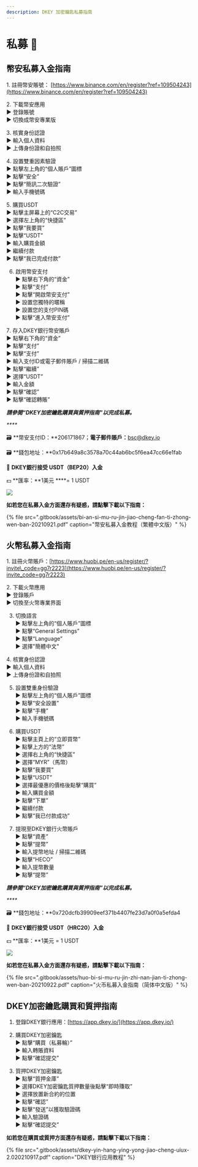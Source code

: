 ```yaml
---
description: DKEY 加密鑰匙私募指南
---
```


# 私募 🎯

## 幣安私募入金指南

1️. 註冊幣安賬號： [https://www.binance.com/en/register?ref=109504243](https://www.binance.com/en/register?ref=109504243) 

2️. 下載幣安應用  
   ▶ 登錄賬號  
   ▶ 切換成幣安專業版 

3️. 核實身份認證  
   ▶ 輸入個人資料  
   ▶ 上傳身份證和自拍照

4️. 設置雙重因素驗證  
   ▶ 點擊左上角的“個人賬戶”圖標  
   ▶ 點擊“安全”  
   ▶ 點擊“簡訊二次驗證”  
   ▶ 輸入手機號碼

5️. 購買USDT  
   ▶ 點擊主屏幕上的“C2C交易”  
   ▶ 選擇左上角的“快捷區”  
   ▶ 點擊“我要買”  
   ▶ 點擊“USDT”  
   ▶ 輸入購買金額  
   ▶ 繼續付款  
   ▶ 點擊“我已完成付款”

6. 啟用幣安支付  
   ▶ 點擊右下角的“資金”  
   ▶ 點擊“支付”  
   ▶ 點擊“開啟幣安支付”  
   ▶ 設置您獨特的暱稱  
   ▶ 設置您的支付PIN碼  
   ▶ 點擊“進入幣安支付”

7️. 存入DKEY銀行幣安賬戶  
   ▶ 點擊右下角的“資金”  
   ▶ 點擊“支付”  
   ▶ 點擊“支付”  
   ▶ 輸入支付ID或電子郵件賬戶 / 掃描二維碼  
   ▶ 點擊“繼續”  
   ▶ 選擇“USDT”  
   ▶ 輸入金額  
   ▶ 點擊“確認”  
   ▶ 點擊“確認轉賬”

_**請參閱“DKEY加密鑰匙購買與質押指南”以完成私募。**_

_\*\*\*\*_

🗃 **幣安支付ID：**206171867；**電子郵件賬戶：**[bsc@dkey.io](mailto:bsc@dkey.io)

🗃 **錢包地址：**0x17b649a8c3578a70c44ab6bc5f6ea47cc66e1fab 

🔑 **DKEY銀行接受 USDT（BEP20）入金**

 💵 **匯率：**1美元 ****= 1 USDT 

![](.gitbook/assets/usdt-deposit-poster_bep20_cn.jpg)

**如若您在私募入金方面還存有疑惑，請點擊下載以下指南：**

{% file src=".gitbook/assets/bi-an-si-mu-ru-jin-jiao-cheng-fan-ti-zhong-wen-ban-20210921.pdf" caption="幣安私募入金教程（繁體中文版）" %}



## 火幣私募入金指南

1️. 註冊火幣賬戶：[https://www.huobi.pe/en-us/register/?invite\_code=gg7r2223](https://www.huobi.pe/en-us/register/?invite_code=gg7r2223)

2️. 下載火幣應用  
   ▶ 登錄賬戶  
   ▶ 切換至火幣專業界面

3. 切換語言  
   ▶ 點擊左上角的“個人賬戶”圖標  
   ▶ 點擊“General Settings”  
   ▶ 點擊“Language”  
   ▶ 選擇"簡體中文"

4️. 核實身份認證  
   ▶ 輸入個人資料  
   ▶ 上傳身份證和自拍照

5. 設置雙重身份驗證  
   ▶ 點擊左上角的“個人賬戶”圖標  
   ▶ 點擊“安全設置”  
   ▶ 點擊“手機”  
   ▶ 輸入手機號碼

6. 購買USDT  
   ▶ 點擊主頁上的“立即買幣”  
   ▶ 點擊上方的“法幣”  
   ▶ 選擇右上角的“快捷區”  
   ▶ 選擇“MYR”（馬幣）  
   ▶ 點擊“我要買”  
   ▶ 點擊“USDT”  
   ▶ 選擇最優惠的價格後點擊“購買”  
   ▶ 輸入購買金額  
   ▶ 點擊“下單”  
   ▶ 繼續付款  
   ▶ 點擊“我已付款成功”

7. 提現至DKEY銀行火幣賬戶  
   ▶ 點擊“資產”  
   ▶ 點擊“提幣”  
   ▶ 輸入提幣地址 / 掃描二維碼  
   ▶ 點擊“HECO”  
   ▶ 輸入提幣數量  
   ▶ 點擊“提幣”

_**請參閱“DKEY加密鑰匙購買與質押指南”以完成私募。**_

_\*\*\*\*_

🗃 **錢包地址：**0x720dcfb39909eef371b4407fe23d7a0f0a5efda4

🔑 **DKEY銀行接受 USDT（HRC20）入金**

💵 **匯率：**1美元 = 1 USDT

![](.gitbook/assets/hrc20_usdt-and-husd_cn.jpg)

**如若您在私募入金方面還存有疑惑，請點擊下載以下指南：**

{% file src=".gitbook/assets/huo-bi-si-mu-ru-jin-zhi-nan-jian-ti-zhong-wen-ban-20210922.pdf" caption="火币私募入金指南（简体中文版）" %}



## DKEY加密鑰匙購買和質押指南

1. 登錄DKEY銀行應用：[https://app.dkey.io/](https://app.dkey.io/)

2. 購買DKEY加密鑰匙  
   ▶ 點擊“購買（私募輪）”  
   ▶ 輸入轉賬資料  
   ▶ 點擊“確認提交”

3. 質押DKEY加密鑰匙  
   ▶ 點擊“質押金庫”  
   ▶ 選擇DKEY加密鑰匙質押數量後點擊“即時賺取”  
   ▶ 選擇放置新合約的位置  
   ▶ 點擊“確認”  
   ▶ 點擊“發送”以獲取驗證碼  
   ▶ 輸入驗證碼  
   ▶ 點擊“確認提交”



**如若您在購買或質押方面還存有疑惑，請點擊下載以下指南：**

{% file src=".gitbook/assets/dkey-yin-hang-ying-yong-jiao-cheng-uiux-2.020210917.pdf" caption="DKEY银行应用教程" %}



